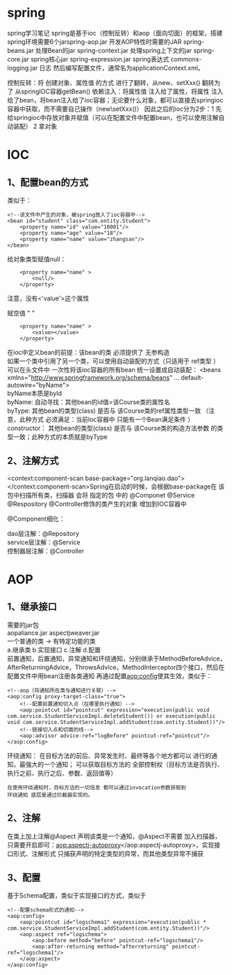 # spring
spring学习笔记
spring是基于ioc（控制反转）和aop（面向切面）的框架，搭建spring环境需要6个jarspring-aop.jar		开发AOP特性时需要的JAR
spring-beans.jar	处理Bean的jar			<bean>
spring-context.jar	处理spring上下文的jar		<context>
spring-core.jar		spring核心jar
spring-expression.jar	spring表达式 
commons-logging.jar	日志
然后编写配置文件，通常名为applicationContext.xml。  

控制反转：将 创建对象、属性值 的方式 进行了翻转，从new、setXxx()  翻转为了 从springIOC容器getBean()
依赖注入：将属性值 注入给了属性，将属性 注入给了bean，将bean注入给了ioc容器；无论要什么对象，都可以直接去springioc容器中获取，而不需要自己操作（new\setXxx()）
因此之后的ioc分为2步：1 先给springioc中存放对象并赋值（可以在配置文件中配置bean，也可以使用注解自动装配）   2 拿对象  

# IOC
## 1、配置bean的方式  

类似于：  

    <!--该文件中产生的对象，被spring放入了ioc容器中-->
    <bean id="student" class="com.entity.Student">
        <property name="id" value="10001"/>
        <property name="age" value="18"/>
        <property name="name" value="zhangsan"/>
    </bean>  
    
给对象类型赋值null：  

		<property name="name" >  
		    <null/>      
		</property>  
注意，没有<'value'>这个属性

赋空值 " "  

		<property name="name" >  
		    <value></value>  
		</property>
在ioc中定义bean的前提：该bean的类 必须提供了 无参构造    
如果一个类中引用了另一个类，可以使用自动装配的方式（只适用于 ref类型 ）  
可以在头文件中 一次性将该ioc容器的所有bean  统一设置成自动装配：
<beans xmlns="http://www.springframework.org/schema/beans"
        ...  default-autowire="byName">  
byName本质是byId  
byName:  自动寻找：其他bean的id值=该Course类的属性名  
byType:  其他bean的类型(class)  是否与 该Course类的ref属性类型一致  （注意，此种方式 必须满足：当前Ioc容器中 只能有一个Bean满足条件  ）  
constructor： 其他bean的类型(class)  是否与 该Course类的构造方法参数 的类型一致；此种方式的本质就是byType


## 2、注解方式  

<context:component-scan base-package="org.lanqiao.dao">
</context:component-scan>Spring在启动的时候，会根据base-package在 该包中扫描所有类，扫描器 会将 指定的包 中的  @Componet @Service  @Respository   @Controller修饰的类产生的对象 增加到IOC容器中

@Component细化：  

dao层注解：@Repository  
service层注解：@Service  
控制器层注解：@Controller  

# AOP  
## 1、继承接口  
需要的jar包  
	aopaliance.jar
	aspectjweaver.jar  
一个普通的类	->	有特定功能的类  
	a.继承类  b.实现接口  c.注解  d.配置  
前置通知，后置通知，异常通知和环绕通知，分别继承于MethodBeforeAdvice，AfterReturningAdvice，ThrowsAdvice，MethodInterceptor四个接口，然后在配置文件中用bean注册各类通知
再通过配置<aop:config>使其生效，类似于：  

    <!--aop（将通知所在类与通知进行关联）-->
    <aop:config proxy-target-class="true">
        <!--配置前置通知切入点（在哪里执行通知）-->
        <aop:pointcut id="pointcut" expression="execution(public void com.service.StudentServiceImpl.deleteStudent()) or execution(public void com.service.StudentServiceImpl.addStudent(com.entity.Student))"/>
        <!--链接切入点和切面的线-->
        <aop:advisor advice-ref="logBefore" pointcut-ref="pointcut"/>
    </aop:config>  
    
环绕通知： 在目标方法的前后、异常发生时、最终等各个地方都可以 进行的通知，最强大的一个通知；
	可以获取目标方法的 全部控制权（目标方法是否执行、执行之前、执行之后、参数、返回值等）

	在使用环绕通知时，目标方法的一切信息 都可以通过invocation参数获取到
	环绕通知 底层是通过拦截器实现的。  
  
## 2、注解  
在类上加上注解@Aspect  声明该类是一个通知，@Aspect不需要 加入扫描器，只需要开启即可：<aop:aspectj-autoproxy></aop:aspectj-autoproxy>，实现接口形式、注解形式 只捕获声明的特定类型的异常，而其他类型异常不捕获  

## 3、配置  

基于Schema配置，类似于实现接口的方式，类似于  

    <!--配置schema形式的通知-->
    <aop:config>
        <aop:pointcut id="logschema1" expression="execution(public * com.service.StudentServiceImpl.addStudent(com.entity.Student))"/>
        <aop:aspect ref="logschema">
            <aop:before method="before" pointcut-ref="logschema1"/>
            <aop:after-returning method="afterreturning" pointcut-ref="logschema1"/>
        </aop:aspect>
    </aop:config>
